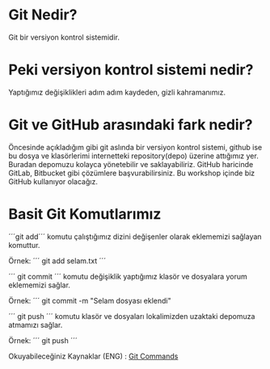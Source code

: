 # Git Nedir? 

Git bir versiyon kontrol sistemidir. 

# Peki versiyon kontrol sistemi nedir?

Yaptığımız değişiklikleri adım adım kaydeden, gizli kahramanımız.

# Git ve GitHub arasındaki fark nedir? 

Öncesinde açıkladığım gibi git aslında bir versiyon kontrol sistemi, github ise bu dosya ve klasörlerimi internetteki repository(depo) üzerine attığımız yer. Buradan depomuzu kolayca yönetebilir ve saklayabiliriz. GitHub haricinde GitLab, Bitbucket gibi çözümlere başvurabilirsiniz. Bu workshop içinde biz GitHub kullanıyor olacağız. 

# Basit Git Komutlarımız 

´´´git add´´´ komutu çalıştığımız dizini değişenler olarak eklememizi sağlayan komuttur.

Örnek: ´´´ git add selam.txt ´´´ 

´´´ git commit ´´´ komutu değişiklik yaptığımız klasör ve dosyalara yorum eklememizi sağlar.

Örnek: ´´´ git commit -m "Selam dosyası eklendi" 

´´´ git push ´´´ komutu klasör ve dosyaları lokalimizden uzaktaki depomuza atmamızı sağlar. 

Örnek: ´´´ git push ´´´ 


Okuyabileceğiniz Kaynaklar (ENG) : [Git Commands](https://www.atlassian.com/git/tutorials/saving-changes) 

